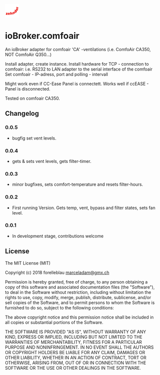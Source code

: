 ![Logo](admin/comfoair.png)
# ioBroker.comfoair


An ioBroker adapter for comfoair  'CA' -ventilations (i.e. ComfoAir CA350, NOT ComfoAir Q350...)

Install adapter, create instance.
Install hardware for TCP - connection to comfoair: i.e. RS232 to LAN adapter to the serial interface of the comfoair
Set comfoair - IP-adress, port and polling - intervall

Might work even if CC-Ease Panel is connectett. Works well if ccEASE - Panel is disconnected.

Tested on comfoair CA350.



## Changelog
### 0.0.5
- bugfig set vent levels.

### 0.0.4
- gets & sets vent levels, gets filter-timer.

### 0.0.3
- minor bugfixes, sets comfort-temperature and resets filter-hours.

### 0.0.2
- First running Version. Gets temp, vent, bypass and filter states, sets fan level.

### 0.0.1
- In development stage, contributions welcome


## License
The MIT License (MIT)

Copyright (c) 2018 forelleblau marceladam@gmx.ch

Permission is hereby granted, free of charge, to any person obtaining a copy
of this software and associated documentation files (the "Software"), to deal
in the Software without restriction, including without limitation the rights
to use, copy, modify, merge, publish, distribute, sublicense, and/or sell
copies of the Software, and to permit persons to whom the Software is
furnished to do so, subject to the following conditions:

The above copyright notice and this permission notice shall be included in
all copies or substantial portions of the Software.

THE SOFTWARE IS PROVIDED "AS IS", WITHOUT WARRANTY OF ANY KIND, EXPRESS OR
IMPLIED, INCLUDING BUT NOT LIMITED TO THE WARRANTIES OF MERCHANTABILITY,
FITNESS FOR A PARTICULAR PURPOSE AND NONINFRINGEMENT. IN NO EVENT SHALL THE
AUTHORS OR COPYRIGHT HOLDERS BE LIABLE FOR ANY CLAIM, DAMAGES OR OTHER
LIABILITY, WHETHER IN AN ACTION OF CONTRACT, TORT OR OTHERWISE, ARISING FROM,
OUT OF OR IN CONNECTION WITH THE SOFTWARE OR THE USE OR OTHER DEALINGS IN
THE SOFTWARE.
